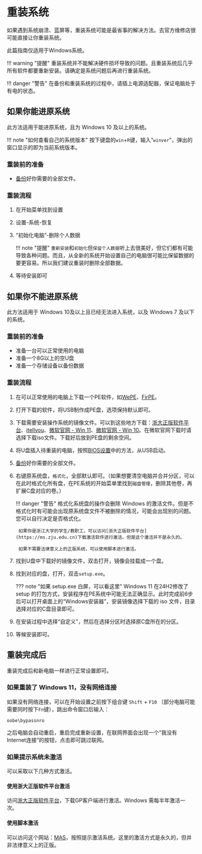# 重装系统

如果遇到系统崩溃、蓝屏等，重装系统可能是最省事的解决方法。去官方维修店很可能直接让你重装系统。

此篇指南仅适用于Windows系统。

!!! warning "提醒"
    重装系统并不能解决硬件损坏导致的问题。且重装系统后几乎所有软件都要重新安装。请确定是系统问题后再进行重装系统。

!!! danger "警告"
    在备份和重装系统的过程中，请插上电源适配器，保证电脑处于有电的状态。

## 如果你能进原系统

此方法适用于能进原系统，且为 Windows 10 及以上的系统。

!!! note "如何查看自己的系统版本"
    按下键盘的`win`+`R`键，输入“`winver`”，弹出的窗口显示的即为当前系统版本。

### 重装前的准备

- [备份](/software/backup-data.md)好你需要的全部文件。

### 重装流程

1. 在开始菜单找到设置
2. 设置-系统-恢复
3. “初始化电脑”-删除个人数据

    !!! note "提醒"
        `重新安装`和`初始化`但`保留个人数据`听上去很美好，但它们都有可能导致各种问题。而且，从全新的系统开始设置自己的电脑很可能比保留数据的要更容易。所以我们建议重装时删除全部数据。

4. 等待安装即可

## 如果你不能进原系统

此方法适用于 Windows 10及以上且已经无法进入系统，以及 Windows 7 及以下的系统。

### 重装前的准备

- 准备一台可以正常使用的电脑
- 准备一个8G以上的空U盘
- 准备一个存储设备以备份数据

### 重装流程

1. 在可以正常使用的电脑上下载一个PE软件，如[WePE](https://www.wepe.com.cn/)、[FirPE](https://www.firpe.cn)。
2. 打开下载的软件，将USB制作成PE盘，选项保持默认即可。
3. 下载需要安装操作系统的镜像文件。可以到这些地方下载：[浙大正版软件平台](http://ms.zju.edu.cn)、[itellyou](https://next.itellyou.cn)、[微软官网 - Win 11](https://www.microsoft.com/zh-cn/software-download/windows11)、[微软官网 - Win 10](https://www.microsoft.com/zh-cn/software-download/windows10)。在微软官网下载时请选择下载iso文件。下载好后放到PE盘的剩余空间。
4. 将U盘插入待重装的电脑，按照[BIOS设置](/hardware/BIOS-settings.md)中的方法，从USB启动。
5. [备份](/software/backup-data.md)好你需要的全部文件。
6. 右键原系统盘，`格式化`，全部默认即可。（如果想要清空电脑并合并分区，可以在此时格式化所有盘，在PE系统的开始菜单里找到`磁盘管理`，删除其他卷，再扩展C盘对应的卷。）

    !!! danger "警告"
        格式化系统盘的操作会删除 Windows 的激活文件。但是不格式化时有可能会出现原系统盘文件不被删除的情况，可能会出现别的问题。您可以自行决定是否格式化。

        如果你是浙江大学的学生/教职工，可以访问[浙大正版软件平台](https://ms.zju.edu.cn)下载激活软件进行激活。但是这个激活并不是永久的。
        
        如果不需要法律意义上的正版系统，可以使用脚本进行激活。

7. 找到U盘中下载好的镜像文件，双击打开，镜像会挂载成一个盘。
8. 找到对应的盘，打开，双击`setup.exe`。

    ??? note "如果 setup.exe 白屏，可以看这里"
        Windows 11 在24H2修改了 setup 的打包方式，安装程序在PE系统中可能无法正确显示。此时完成前6步后可以打开桌面上的“Windows安装器”，安装镜像选择下载的 iso 文件，目录选择对应的C盘目录即可。

9. 在安装过程中选择“自定义”，然后在选择分区时选择原C盘所在的分区。
10. 等候安装即可。

## 重装完成后

重装完成后和新电脑一样进行正常设置即可。

### 如果重装了 Windows 11，没有网络连接

如果没有网络连接，可以在开始设置之前按下组合键 `Shift` + `F10` （部分电脑可能需要同时按下`Fn`键），跳出命令窗口后输入：
```
oobe\bypassnro
```
之后电脑会自动重启，重启完成重新设置，在联网界面会出现一个“我没有Internet连接”的按钮，点击即可跳过联网。

### 如果提示系统未激活

可以采取以下几种方式激活。

#### 使用浙大正版软件平台激活

访问[浙大正版软件平台](http://ms.zju.edu.cn)，下载GP客户端进行激活。Windows 需每半年激活一次。

#### 使用脚本激活

可以访问这个网站：[MAS](https://massgrave.dev/)，按照提示激活系统。这里的激活方式是永久的，但并非法律意义上的正版。

